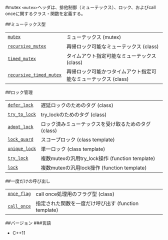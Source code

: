 #mutex
`<mutex>`ヘッダは、排他制御（ミューテックス）、ロック、およびcall onceに関するクラス・関数を定義する。


##ミューテックス型

| | |
|-------------------------------------------------------------------------------------------------------------------------------|--------------------------------------------------------------------------------------------|
| [`mutex`](./mutex/mutex.md) | ミューテックス (mutex) |
| [`recursive_mutex`](./mutex/recursive_mutex.md) | 再帰ロック可能なミューテックス (class) |
| [`timed_mutex`](./mutex/timed_mutex.md) | タイムアウト指定可能なミューテックス (class) |
| [`recursive_timed_mutex`](./mutex/recursive_timed_mutex.md) | 再帰ロック可能かつタイムアウト指定可能なミューテックス (class) |


##ロック管理

| | |
|-----------------------------------------------------------------------------------------------------------|-----------------------------------------------------------------------------|
| [`defer_lock`](./mutex/defer_lock.md) | 遅延ロックのためのタグ (class) |
| [`try_to_lock`](./mutex/try_to_lock.md) | try_lockのためのタグ (class) |
| [`adopt_lock`](./mutex/adopt_lock.md) | ロック済みミューテックスを受け取るためのタグ (class) |
| [`lock_guard`](./mutex/lock_guard.md) | スコープロック (class template) |
| [`unique_lock`](./mutex/unique_lock.md) | 単一ロック (class template) |
| [`try_lock`](./mutex/try_lock.md) | 複数mutexの汎用try_lock操作 (function template) |
| [`lock`](./mutex/lock.md) | 複数mutexの汎用lock操作 (function template) |


##一度だけの呼び出し

| | |
|--------------------------------------------------------------------------------------------------------|-----------------------------------------------------------------------|
| [`once_flag`](./mutex/once_flag.md) | call once処理用のフラグ型 (class) |
| [`call_once`](./mutex/call_once.md) | 指定された関数を一度だけ呼び出す (function template)<br/> |


##バージョン
###言語
- C++11

